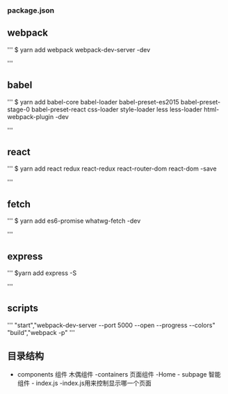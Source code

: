 ### package.json

## webpack
'''
$ yarn add webpack webpack-dev-server -dev

'''
## babel
'''
$ yarn add babel-core babel-loader babel-preset-es2015
babel-preset-stage-0 babel-preset-react css-loader
style-loader less less-loader html-webpack-plugin -dev

'''
## react
'''
$ yarn add react redux react-redux react-router-dom react-dom -save


'''
## fetch
'''
$ yarn add es6-promise whatwg-fetch -dev

'''
## express

'''
$yarn add express -S

'''
## scripts
'''
"start","webpack-dev-server --port 5000 --open --progress --colors"
"build","webpack -p"
'''
## 目录结构
- components 组件 木偶组件
-containers  页面组件
    -Home
        - subpage 智能组件
        - index.js
-index.js用来控制显示哪一个页面